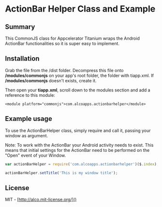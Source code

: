 # ActionBar Helper Class and Example

## Summary

This CommonJS class for Appcelerator Titanium wraps the Android ActionBar functionalities so it is super easy to implement.

## Installation
Grab the file from the /dist folder.  Decompress this file onto **/modules/commonjs** on your app's root folder, the folder with tiapp.xml.  If **/modules/commonjs** doesn't exists, create it.

Then open your **tiapp.xml**, scroll down to the modules section and add a reference to this module:

	<module platform="commonjs">com.alcoapps.actionbarhelper</module>

## Example usage

To use the ActionBarHelper class, simply require and call it, passing your window as argument.

Note: To work with the ActionBar your Android activity needs to exist.  This means that initial settings for the ActionBar need to be performed on the "Open" event of your Window.

```javascript
var actionBarHelper = require('com.alcoapps.actionbarhelper')($.index);	

actionBarHelper.setTitle('This is my window title');
```

## License

MIT - [http://alco.mit-license.org/]()
